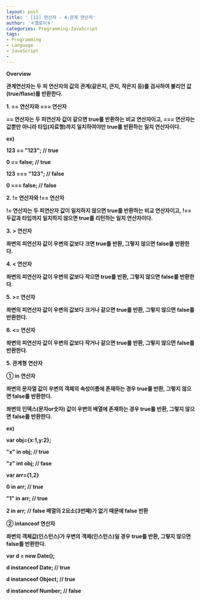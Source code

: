 ```yaml
---
layout: post
title: ' [12] 연산자 - 4.관계 연산자'
author: 'ㅎ엘로이ㅎ'
categories: Programming-JavaScript
tags:
- Programming
- Language
- JavaScript
-
---
```



<script> location.href='https://cafe.naver.com/develoid/701886' ; </script>

<p><strong>Overview</strong></p><p><b></p><p>관계연산자는 두 피 연산자의 값의 관계(같은지, 큰지, 작은지 등)를 검사하여 불리언 값(true/flase)를 반환한다.</p><p><b></p><p><b></p><p><strong>1. == 연산자와 === 연산자</strong></p><p><b></p><p>== 연산자는 두 피연산자 값이 같으면 true를 반환하는 비교 연산자이고, === 연산자는 값뿐만 아니라 타입(자료형)까지 일치하여야만 true를 반환하는 일치 연산자이다.</p><p><b></p><p>ex)</p><p>123 == "123";&nbsp;// true</p><p>0 == false;&nbsp;// true</p><p><p>123 === "123";&nbsp;// false</p><p>0 === false;&nbsp;// false</p></p><p><b></p><p><b></p><p><strong>2. != 연산자와 !== 연산자</strong></p><p><b></p><p>!= 연산자는 두 피연산자 값이 일치하지 않으면 true를 반환하는 비교 연산자이고,&nbsp;!== 두값과 타입까지 일치하지 않으면 true를 리턴하는 일치 연산자이다.</p><p><b></p><p><b></p><p><strong>3.&nbsp;&gt; 연산자</strong></p><p><b></p><p>좌변의 피연산자 값이 우변의 값보다 크면 true를 반환, 그렇지 않으면 false를 반환한다.</p><p><b></p><p><b></p><p><strong>4. &lt; 연산자</strong></p><p><b></p><p>좌변의 피연산자 값이 우변의 값보다 작으면 true를 반환, 그렇지 않으면 false를 반환한다.</p><p><b></p><p><b></p><p><strong>5. &gt;= 연산자</strong></p><p><b></p><p>좌변의 피연산자 값이 우변의 값보다 크거나 같으면&nbsp;true를 반환, 그렇지 않으면 false를 반환한다.</p><p><b></p><p><b></p><p><strong>6. &lt;= 연산자</strong></p><p><b></p><p>좌변의 피연산자 값이 우변의 값보다&nbsp;작거나 같으면&nbsp;true를 반환, 그렇지 않으면 false를 반환한다.</p><p><b></p><p><b></p><p><strong>5. 관계형 연산자</strong></p><p><b></p><p><strong>① in 연산자</strong></p><p><b></p><p>좌변의 문자열 값이 우변의 객체의 속성이름에 존재하는 경우 true를 반환, 그렇지 않으면 false를 반환한다.</p><p>좌변의 인덱스(문자or숫자) 값이 우변의 배열에 존재하는 경우 true를 반환, 그렇지 않으면 false를 반환한다.</p><p><b></p><p>ex)</p><p>var obj={x:1,y:2};</p><p>"x" in obj;&nbsp;// true</p><p>"z" int obj;&nbsp;// fase</p><p><b></p><p>var arr={1,2}</p><p>0 in arr;&nbsp;// true</p><p>"1" in arr;&nbsp;// true</p><p>2&nbsp;in arr;&nbsp;// false 배열의 2요소(3번째)가 없기 때문에 false 반환</p><p><b></p><p><strong>② intanceof 연산자</strong></p><p><b></p><p>좌변의 객체값(인스턴스)가 우변의 객체(인스턴스)일 경우 true를 반환, 그렇지 않으면 false를 반환한다.</p><p>var d = new Date();</p><p>d instanceof Date;&nbsp;// true</p><p>d instanceof Object;&nbsp;// true</p><p>d instanceof Number;&nbsp;// false</p><p><p><p><b></p></p></p>
